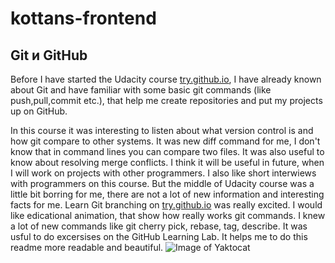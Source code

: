 # kottans-frontend
## Git и GitHub
Before I have started the Udacity course [try.github.io](http://try.github.io/), I have already known about Git and have familiar with some basic git commands (like push,pull,commit etc.), that help me create repositories and put my projects up on GitHub.
  
In this course it was interesting to listen about what version control is and how git compare to other systems. It was new diff command for me, I don't know that in command lines you can compare two files. It was also useful to know about resolving merge conflicts.  I think it will be useful in future, when I will work on projects with other programmers. I also like short interwiews with programmers on this course. But the middle of Udacity course was a little bit borring for me, there are not a lot of new information and interesting facts for me.
Learn Git branching on [try.github.io](http://try.github.io/) was really excited. I would like edicational animation, that show how really works git commands. I knew a lot of new commands like git cherry pick, rebase, tag, describe.
It was usful to do excersises on the GitHub Learning Lab. It helps me to do this readme more readable and beautiful.
![Image of Yaktocat](https://octodex.github.com/images/yaktocat.png)

